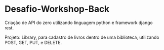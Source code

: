 # Desafio-Workshop-Back

Criação de API do zero utilizando linguagem python e framework django rest.

Projeto: Library, para cadastro de livros dentro de uma biblioteca, utilizando POST, GET, PUT, e DELETE.